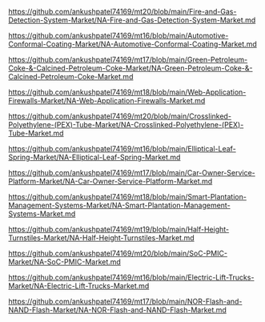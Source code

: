 <p><a href="https://github.com/ankushpatel74169/mt20/blob/main/Fire-and-Gas-Detection-System-Market/NA-Fire-and-Gas-Detection-System-Market.md">https://github.com/ankushpatel74169/mt20/blob/main/Fire-and-Gas-Detection-System-Market/NA-Fire-and-Gas-Detection-System-Market.md</a></p><p><a href="https://github.com/ankushpatel74169/mt16/blob/main/Automotive-Conformal-Coating-Market/NA-Automotive-Conformal-Coating-Market.md">https://github.com/ankushpatel74169/mt16/blob/main/Automotive-Conformal-Coating-Market/NA-Automotive-Conformal-Coating-Market.md</a></p><p><a href="https://github.com/ankushpatel74169/mt17/blob/main/Green-Petroleum-Coke-&-Calcined-Petroleum-Coke-Market/NA-Green-Petroleum-Coke-&-Calcined-Petroleum-Coke-Market.md">https://github.com/ankushpatel74169/mt17/blob/main/Green-Petroleum-Coke-&-Calcined-Petroleum-Coke-Market/NA-Green-Petroleum-Coke-&-Calcined-Petroleum-Coke-Market.md</a></p><p><a href="https://github.com/ankushpatel74169/mt18/blob/main/Web-Application-Firewalls-Market/NA-Web-Application-Firewalls-Market.md">https://github.com/ankushpatel74169/mt18/blob/main/Web-Application-Firewalls-Market/NA-Web-Application-Firewalls-Market.md</a></p><p><a href="https://github.com/ankushpatel74169/mt20/blob/main/Crosslinked-Polyethylene-(PEX)-Tube-Market/NA-Crosslinked-Polyethylene-(PEX)-Tube-Market.md">https://github.com/ankushpatel74169/mt20/blob/main/Crosslinked-Polyethylene-(PEX)-Tube-Market/NA-Crosslinked-Polyethylene-(PEX)-Tube-Market.md</a></p><p><a href="https://github.com/ankushpatel74169/mt16/blob/main/Elliptical-Leaf-Spring-Market/NA-Elliptical-Leaf-Spring-Market.md">https://github.com/ankushpatel74169/mt16/blob/main/Elliptical-Leaf-Spring-Market/NA-Elliptical-Leaf-Spring-Market.md</a></p><p><a href="https://github.com/ankushpatel74169/mt17/blob/main/Car-Owner-Service-Platform-Market/NA-Car-Owner-Service-Platform-Market.md">https://github.com/ankushpatel74169/mt17/blob/main/Car-Owner-Service-Platform-Market/NA-Car-Owner-Service-Platform-Market.md</a></p><p><a href="https://github.com/ankushpatel74169/mt18/blob/main/Smart-Plantation-Management-Systems-Market/NA-Smart-Plantation-Management-Systems-Market.md">https://github.com/ankushpatel74169/mt18/blob/main/Smart-Plantation-Management-Systems-Market/NA-Smart-Plantation-Management-Systems-Market.md</a></p><p><a href="https://github.com/ankushpatel74169/mt19/blob/main/Half-Height-Turnstiles-Market/NA-Half-Height-Turnstiles-Market.md">https://github.com/ankushpatel74169/mt19/blob/main/Half-Height-Turnstiles-Market/NA-Half-Height-Turnstiles-Market.md</a></p><p><a href="https://github.com/ankushpatel74169/mt20/blob/main/SoC-PMIC-Market/NA-SoC-PMIC-Market.md">https://github.com/ankushpatel74169/mt20/blob/main/SoC-PMIC-Market/NA-SoC-PMIC-Market.md</a></p><p><a href="https://github.com/ankushpatel74169/mt16/blob/main/Electric-Lift-Trucks-Market/NA-Electric-Lift-Trucks-Market.md">https://github.com/ankushpatel74169/mt16/blob/main/Electric-Lift-Trucks-Market/NA-Electric-Lift-Trucks-Market.md</a></p><p><a href="https://github.com/ankushpatel74169/mt17/blob/main/NOR-Flash-and-NAND-Flash-Market/NA-NOR-Flash-and-NAND-Flash-Market.md">https://github.com/ankushpatel74169/mt17/blob/main/NOR-Flash-and-NAND-Flash-Market/NA-NOR-Flash-and-NAND-Flash-Market.md</a></p>
